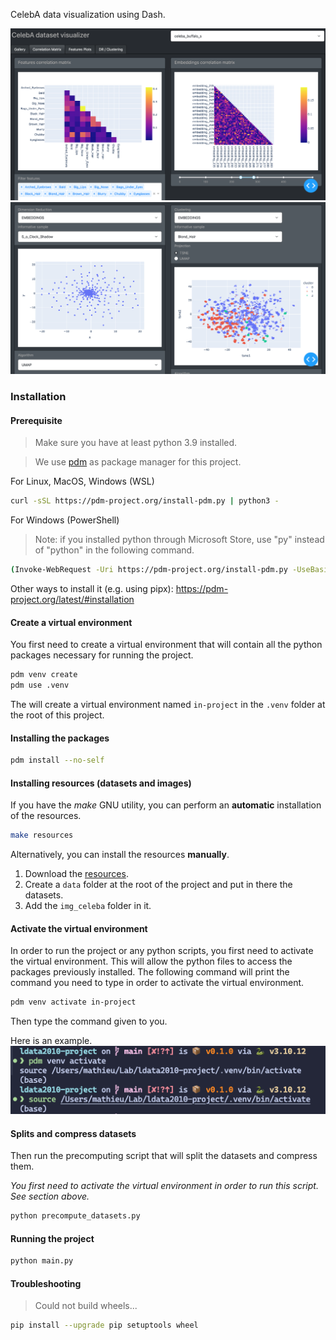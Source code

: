 CelebA data visualization using Dash.

![app-screenshot](./screenshot1.png)
![app-screenshot](./screenshot2.png)

### Installation

#### Prerequisite

> Make sure you have at least python 3.9 installed.

> We use [pdm](https://github.com/pdm-project/pdm) as package manager for this project.

For Linux, MacOS, Windows (WSL)

```bash
curl -sSL https://pdm-project.org/install-pdm.py | python3 -
```

For Windows (PowerShell)

> Note: if you installed python through Microsoft Store, use "py" instead of "python" in the following command.

```bash
(Invoke-WebRequest -Uri https://pdm-project.org/install-pdm.py -UseBasicParsing).Content | python -
```

Other ways to install it (e.g. using pipx): https://pdm-project.org/latest/#installation

#### Create a virtual environment

You first need to create a virtual environment that will contain all the python packages necessary for running the project.

```bash
pdm venv create
pdm use .venv
```

The will create a virtual environment named `in-project` in the `.venv` folder at the root of this project.

#### Installing the packages

```bash
pdm install --no-self
```

#### Installing resources (datasets and images)

If you have the _make_ GNU utility, you can perform an **automatic** installation of the resources.

```bash
make resources
```

Alternatively, you can install the resources **manually**.

1. Download the [resources](https://shorturl.at/esBKV).
2. Create a `data` folder at the root of the project and put in there the datasets.
3. Add the `img_celeba` folder in it.

#### Activate the virtual environment

In order to run the project or any python scripts, you first need to activate the virtual environment. This will allow the python files to access the packages previously installed.
The following command will print the command you need to type in order to activate the virtual environment.

```bash
pdm venv activate in-project
```

Then type the command given to you.

Here is an example.
![example-activating-venv](./example_venv_activate.png)

#### Splits and compress datasets

Then run the precomputing script that will split the datasets and compress them.

_You first need to activate the virtual environment in order to run this script. See section above._

```bash
python precompute_datasets.py
```

#### Running the project

```bash
python main.py
```

#### Troubleshooting

> Could not build wheels...

```bash
pip install --upgrade pip setuptools wheel
```
